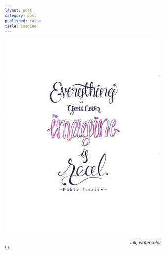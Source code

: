 ```yaml
---
layout: post
category: post
published: false
title: imagine
---
```

![imagine](/media/imagine-1200w.jpeg)
<!--more-->
<span class='date' style='float:right;'>*ink, watercolor*</span>  \
  \ 
  \
  